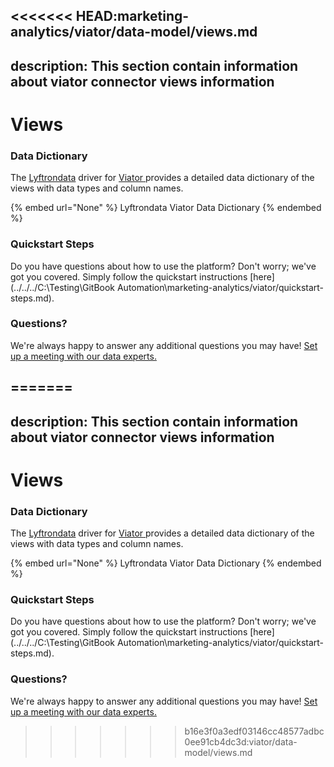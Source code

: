 <<<<<<< HEAD:marketing-analytics/viator/data-model/views.md
---
description: This section contain information about viator connector views information
---

# Views

### Data Dictionary

The [Lyftrondata](https://www.lyftrondata.com/) driver for [Viator](None/)[ ](https://www.lyftrondata.com/integration/viator/)provides a detailed data dictionary of the views with data types and column names.

{% embed url="None" %}
Lyftrondata Viator Data Dictionary
{% endembed %}

### Quickstart Steps

Do you have questions about how to use the platform? Don't worry; we've got you covered. Simply follow the quickstart instructions [here](../../../C:\Testing\GitBook Automation\marketing-analytics/viator/quickstart-steps.md).

### Questions? <a href="#questions" id="questions"></a>

We're always happy to answer any additional questions you may have! [Set up a meeting with our data experts.](https://www.lyftrondata.com/book-a-meeting/)


=======
---
description: This section contain information about viator connector views information
---

# Views

### Data Dictionary

The [Lyftrondata](https://www.lyftrondata.com/) driver for [Viator](None/)[ ](https://www.lyftrondata.com/integration/viator/)provides a detailed data dictionary of the views with data types and column names.

{% embed url="None" %}
Lyftrondata Viator Data Dictionary
{% endembed %}

### Quickstart Steps

Do you have questions about how to use the platform? Don't worry; we've got you covered. Simply follow the quickstart instructions [here](../../../C:\Testing\GitBook Automation\marketing-analytics/viator/quickstart-steps.md).

### Questions? <a href="#questions" id="questions"></a>

We're always happy to answer any additional questions you may have! [Set up a meeting with our data experts.](https://www.lyftrondata.com/book-a-meeting/)


>>>>>>> b16e3f0a3edf03146cc48577adbc0ee91cb4dc3d:viator/data-model/views.md
